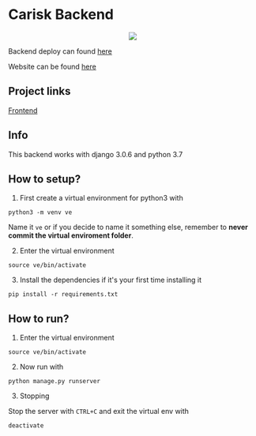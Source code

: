 # Carisk Backend

<p align="center">
  <img src="https://i.imgur.com/2RFEstw.png">
</p>

Backend deploy can found [here](https://does-not-exist-yet.com/)

Website can be found [here](https://does-not-exist-yet.com/)

## Project links

[Frontend](https://github.com/Carisk/Carisk-Frontend) 

## Info

This backend works with django 3.0.6 and python 3.7

## How to setup?

1. First create a virtual environment for python3 with

```
python3 -m venv ve
```

Name it `ve` or if you decide to name it something else, remember to **never commit the
virtual enviroment folder**.

2. Enter the virtual environment

```
source ve/bin/activate
```

3. Install the dependencies if it's your first time installing it

```
pip install -r requirements.txt
```

## How to run?

1. Enter the virtual environment

```
source ve/bin/activate
```

2. Now run with

```
python manage.py runserver
```

3. Stopping

Stop the server with `CTRL+C` and exit the virtual env with 

```
deactivate
```
